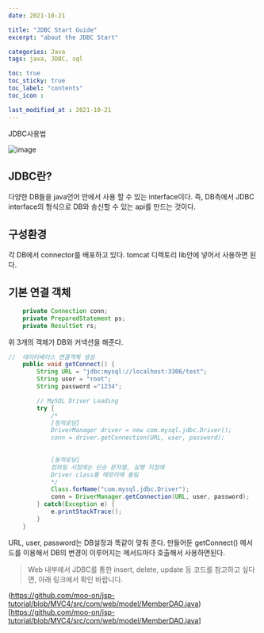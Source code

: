 ```yaml
---
date: 2021-10-21

title: "JDBC Start Guide"
excerpt: "about the JDBC Start"

categories: Java
tags: java, JDBC, sql

toc: true  
toc_sticky: true
toc_label: "contents"
toc_icon : 

last_modified_at : 2021-10-21
---
```


JDBC사용법  

![image](https://user-images.githubusercontent.com/70089259/138288823-336538a9-5ab7-4b00-aae7-bf648a619430.png)

## JDBC란?
다양한 DB들을 java언어 안에서 사용 할 수 있는 interface이다.
즉, DB측에서 JDBC interface의 형식으로 DB와 송신할 수 있는 api를 만드는 것이다.

## 구성환경
각 DB에서 connector를 배포하고 있다. tomcat 디렉토리 lib안에 넣어서 사용하면 된다.

## 기본 연결 객체

```java  
    private Connection conn;
    private PreparedStatement ps;
    private ResultSet rs;
```
위 3개의 객체가 DB와 커넥션을 해준다.


```java
//  데이터베이스 연결객체 생성
    public void getConnect() {
        String URL = "jdbc:mysql://localhost:3306/test";
        String user = "root";
        String password ="1234";

        // MySQL Driver Loading
        try {
            /*
            [정적로딩]
            DriverManager driver = new com.mysql.jdbc.Driver();
            conn = driver.getConnection(URL, user, password);
             
             
            [동적로딩]
            컴파일 시점에는 단순 문자열, 실행 지점에 
            Driver class를 메모리에 올림
            */
            Class.forName("com.mysql.jdbc.Driver");
            conn = DriverManager.getConnection(URL, user, password);
        } catch(Exception e) {
            e.printStackTrace();
        }
    }
```

URL, user, password는 DB설정과 똑같이 맞춰 준다.
만들어둔 getConnect() 메서드를 이용해서 DB의 변경이 이루어지는 메서드마다 호출해서 사용하면된다. 


>Web 내부에서 JDBC를 통한 insert, delete, update 등 코드를 참고하고 싶다면, 아래 링크에서 확인 바랍니다.

     
(https://github.com/moo-on/jsp-tutorial/blob/MVC4/src/com/web/model/MemberDAO.java)[https://github.com/moo-on/jsp-tutorial/blob/MVC4/src/com/web/model/MemberDAO.java]
